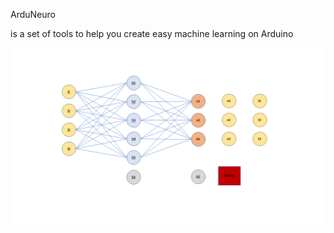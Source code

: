 ArduNeuro 

is a set of tools to help you create easy machine learning on Arduino


![network](network.png)
